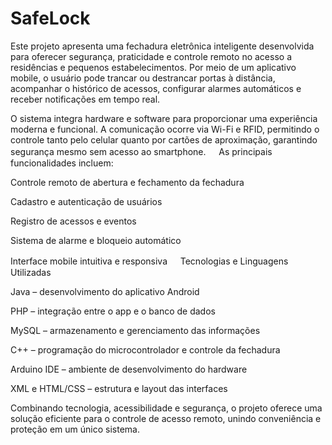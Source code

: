 # SafeLock
Este projeto apresenta uma fechadura eletrônica inteligente desenvolvida para oferecer segurança, praticidade e controle remoto no acesso a residências e pequenos estabelecimentos.
Por meio de um aplicativo mobile, o usuário pode trancar ou destrancar portas à distância, acompanhar o histórico de acessos, configurar alarmes automáticos e receber notificações em tempo real.

O sistema integra hardware e software para proporcionar uma experiência moderna e funcional. A comunicação ocorre via Wi-Fi e RFID, permitindo o controle tanto pelo celular quanto por cartões de aproximação, garantindo segurança mesmo sem acesso ao smartphone.
ㅤ
As principais funcionalidades incluem:

Controle remoto de abertura e fechamento da fechadura

Cadastro e autenticação de usuários

Registro de acessos e eventos

Sistema de alarme e bloqueio automático

Interface mobile intuitiva e responsiva
ㅤ
Tecnologias e Linguagens Utilizadas

Java – desenvolvimento do aplicativo Android

PHP – integração entre o app e o banco de dados

MySQL – armazenamento e gerenciamento das informações

C++ – programação do microcontrolador e controle da fechadura

Arduino IDE – ambiente de desenvolvimento do hardware

XML e HTML/CSS – estrutura e layout das interfaces

Combinando tecnologia, acessibilidade e segurança, o projeto oferece uma solução eficiente para o controle de acesso remoto, unindo conveniência e proteção em um único sistema.

